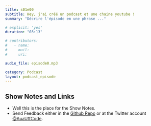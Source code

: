 ```yaml
---
title: s01e00
subtitle: Hey, j'ai créé un podcast et une chaine youtube !
summary: "Décrire l'épisode en une phrase ..."

# explicit: 'yes'
duration: "03:13"

# contributors:
#   - name:
#     mail:
#     uri:

audio_file: episode0.mp3

category: Podcast
layout: podcast_episode
---
```


## Show Notes and Links

  * Well this is the place for the Show Notes.
  * Send Feedback either in the [Github Repo](https://github.com/haslinger/jekyll-octopod) or at the Twitter account [@AuaUffCode](http://twitter.com/@AuaUffCode).
